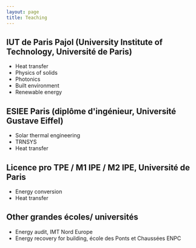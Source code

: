 ```yaml
---
layout: page
title: Teaching
---
```


## IUT de Paris Pajol (University Institute of Technology, Université de Paris)
- Heat transfer
- Physics of solids
- Photonics
- Built environment
- Renewable energy 

## ESIEE Paris (diplôme d'ingénieur, Université Gustave Eiffel)
- Solar thermal engineering
- TRNSYS
- Heat transfer

## Licence pro TPE / M1 IPE / M2 IPE, Université de Paris
- Energy conversion
- Heat transfer
  
## Other grandes écoles/ universités 
- Energy audit, IMT Nord Europe
- Energy recovery for building, école des Ponts et Chaussées ENPC
